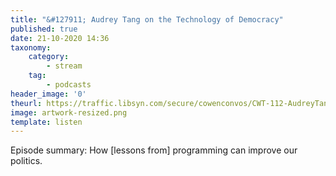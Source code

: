 ```yaml
---
title: "&#127911; Audrey Tang on the Technology of Democracy"
published: true
date: 21-10-2020 14:36
taxonomy:
    category:
        - stream
    tag:
        - podcasts
header_image: '0'
theurl: https://traffic.libsyn.com/secure/cowenconvos/CWT-112-AudreyTang-podcast-v1.mp3?dest-id=850607
image: artwork-resized.png
template: listen
--- 
```

Episode summary: How [lessons from] programming can improve our politics.
